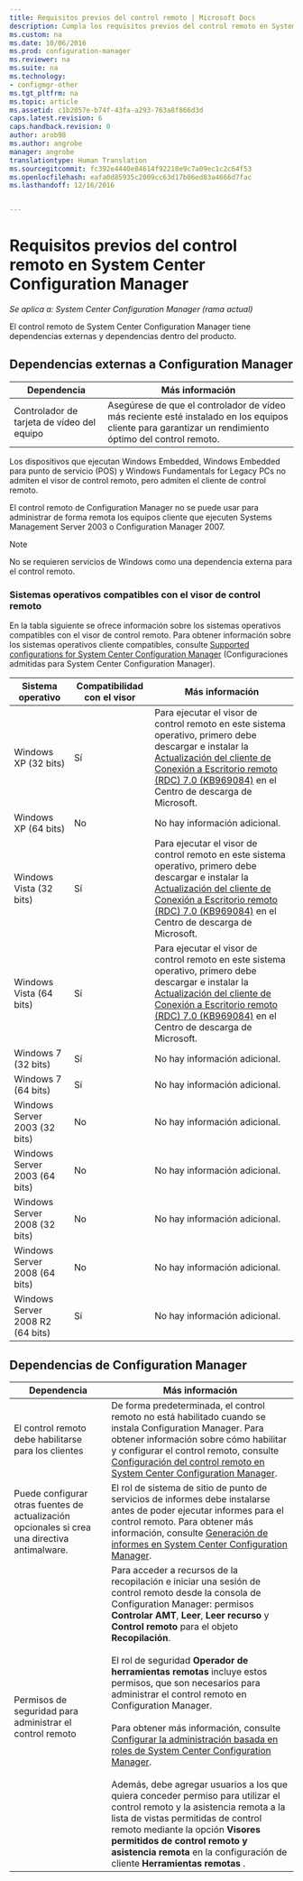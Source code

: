 ```yaml
---
title: Requisitos previos del control remoto | Microsoft Docs
description: Cumpla los requisitos previos del control remoto en System Center Configuration Manager.
ms.custom: na
ms.date: 10/06/2016
ms.prod: configuration-manager
ms.reviewer: na
ms.suite: na
ms.technology:
- configmgr-other
ms.tgt_pltfrm: na
ms.topic: article
ms.assetid: c1b2057e-b74f-43fa-a293-763a8f866d3d
caps.latest.revision: 6
caps.handback.revision: 0
author: arob98
ms.author: angrobe
manager: angrobe
translationtype: Human Translation
ms.sourcegitcommit: fc392e4440e84614f92218e9c7a09ec1c2c64f53
ms.openlocfilehash: eafa0d85935c2009cc63d17b06ed83a4666d7fac
ms.lasthandoff: 12/16/2016


---
```

# <a name="prerequisites-for-remote-control-in-system-center-configuration-manager"></a>Requisitos previos del control remoto en System Center Configuration Manager

*Se aplica a: System Center Configuration Manager (rama actual)*

El control remoto de System Center Configuration Manager tiene dependencias externas y dependencias dentro del producto.  

## <a name="dependencies-external-to-configuration-manager"></a>Dependencias externas a Configuration Manager  

|Dependencia|Más información|  
|----------------|----------------------|  
|Controlador de tarjeta de vídeo del equipo|Asegúrese de que el controlador de vídeo más reciente esté instalado en los equipos cliente para garantizar un rendimiento óptimo del control remoto.|  

 Los dispositivos que ejecutan Windows Embedded, Windows Embedded para punto de servicio (POS) y Windows Fundamentals for Legacy PCs no admiten el visor de control remoto, pero admiten el cliente de control remoto.  

 El control remoto de Configuration Manager no se puede usar para administrar de forma remota los equipos cliente que ejecuten Systems Management Server 2003 o Configuration Manager 2007.  

> [!NOTE]  
>  No se requieren servicios de Windows como una dependencia externa para el control remoto.  

### <a name="supported-operating-systems-for-the-remote-control-viewer"></a>Sistemas operativos compatibles con el visor de control remoto  
 En la tabla siguiente se ofrece información sobre los sistemas operativos compatibles con el visor de control remoto. Para obtener información sobre los sistemas operativos cliente compatibles, consulte [Supported configurations for System Center Configuration Manager](../../../../core/plan-design/configs/supported-configurations.md) (Configuraciones admitidas para System Center Configuration Manager).  

|Sistema operativo|Compatibilidad con el visor|Más información|  
|----------------------|--------------------|----------------------|  
|Windows XP (32 bits)|Sí|Para ejecutar el visor de control remoto en este sistema operativo, primero debe descargar e instalar la [Actualización del cliente de Conexión a Escritorio remoto (RDC) 7.0 (KB969084)](https://www.microsoft.com/en-us/download/details.aspx?id=12767) en el Centro de descarga de Microsoft.|  
|Windows XP (64 bits)|No|No hay información adicional.|  
|Windows Vista (32 bits)|Sí|Para ejecutar el visor de control remoto en este sistema operativo, primero debe descargar e instalar la [Actualización del cliente de Conexión a Escritorio remoto (RDC) 7.0 (KB969084)](https://www.microsoft.com/en-us/download/details.aspx?id=12767) en el Centro de descarga de Microsoft.|  
|Windows Vista (64 bits)|Sí|Para ejecutar el visor de control remoto en este sistema operativo, primero debe descargar e instalar la [Actualización del cliente de Conexión a Escritorio remoto (RDC) 7.0 (KB969084)](https://www.microsoft.com/en-us/download/details.aspx?id=12767) en el Centro de descarga de Microsoft.|  
|Windows 7 (32 bits)|Sí|No hay información adicional.|  
|Windows 7 (64 bits)|Sí|No hay información adicional.|  
|Windows Server 2003 (32 bits)|No|No hay información adicional.|  
|Windows Server 2003 (64 bits)|No|No hay información adicional.|  
|Windows Server 2008 (32 bits)|No|No hay información adicional.|  
|Windows Server 2008 (64 bits)|No|No hay información adicional.|  
|Windows Server 2008 R2 (64 bits)|Sí|No hay información adicional.|  

## <a name="configuration-manager-dependencies"></a>Dependencias de Configuration Manager  

|Dependencia|Más información|  
|----------------|----------------------|  
|El control remoto debe habilitarse para los clientes|De forma predeterminada, el control remoto no está habilitado cuando se instala Configuration Manager. Para obtener información sobre cómo habilitar y configurar el control remoto, consulte [Configuración del control remoto en System Center Configuration Manager](../../../../core/clients/manage/remote-control/configuring-remote-control.md).|  
|Puede configurar otras fuentes de actualización opcionales si crea una directiva antimalware.|El rol de sistema de sitio de punto de servicios de informes debe instalarse antes de poder ejecutar informes para el control remoto. Para obtener más información, consulte [Generación de informes en System Center Configuration Manager](../../../../core/servers/manage/reporting.md).|  
|Permisos de seguridad para administrar el control remoto|Para acceder a recursos de la recopilación e iniciar una sesión de control remoto desde la consola de Configuration Manager: permisos **Controlar AMT**, **Leer**, **Leer recurso** y **Control remoto** para el objeto **Recopilación**.<br /><br /> El rol de seguridad **Operador de herramientas remotas** incluye estos permisos, que son necesarios para administrar el control remoto en Configuration Manager.<br /><br /> Para obtener más información, consulte [Configurar la administración basada en roles de System Center Configuration Manager](../../../../core/servers/deploy/configure/configure-role-based-administration.md).<br /><br /> Además, debe agregar usuarios a los que quiera conceder permiso para utilizar el control remoto y la asistencia remota a la lista de vistas permitidas de control remoto mediante la opción **Visores permitidos de control remoto y asistencia remota** en la configuración de cliente **Herramientas remotas** .|  

